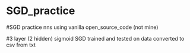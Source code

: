 # SGD_practice
#SGD practice nns using vanilla open_source_code (not mine)

#3 layer (2 hidden) sigmoid SGD trained and tested on data converted to csv from txt
